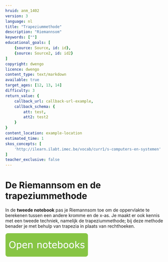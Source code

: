 ```yaml
---
hruid: anm_1402
version: 3
language: nl
title: "Trapeziummethode"
description: "Riemannsom"
keywords: [""]
educational_goals: [
    {source: Source, id: id}, 
    {source: Source2, id: id2}
]
copyright: dwengo
licence: dwengo
content_type: text/markdown
available: true
target_ages: [12, 13, 14]
difficulty: 3
return_value: {
    callback_url: callback-url-example,
    callback_schema: {
        att: test,
        att2: test2
    }
}
content_location: example-location
estimated_time: 1
skos_concepts: [
    'http://ilearn.ilabt.imec.be/vocab/curr1/s-computers-en-systemen'
]
teacher_exclusive: false
---
```


# De Riemannsom en de trapeziummethode

In de **tweede notebook** pas je Riemannsom toe om de oppervlakte te berekenen tussen een andere kromme en de x-as. Je maakt er ook kennis met een tweede techniek, namelijk de trapeziummethode; bij deze methode benader je met behulp van trapezia in plaats van rechthoeken.

[![](embed/Knop.png "Knop")](https://kiks.ilabt.imec.be/jupyterhub/?id=6530 "Riemannsom en trapeziummethode")